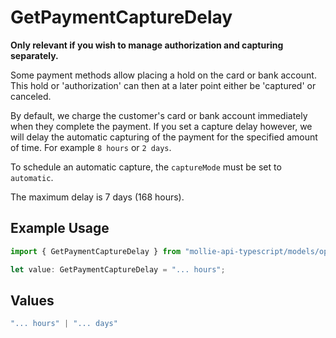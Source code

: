 # GetPaymentCaptureDelay

**Only relevant if you wish to manage authorization and capturing separately.**

Some payment methods allow placing a hold on the card or bank account. This hold or 'authorization' can then at a
later point either be 'captured' or canceled.

By default, we charge the customer's card or bank account immediately when they complete the payment. If you set a
capture delay however, we will delay the automatic capturing of the payment for the specified amount of time. For
example `8 hours` or `2 days`.

To schedule an automatic capture, the `captureMode` must be set to `automatic`.

The maximum delay is 7 days (168 hours).

## Example Usage

```typescript
import { GetPaymentCaptureDelay } from "mollie-api-typescript/models/operations";

let value: GetPaymentCaptureDelay = "... hours";
```

## Values

```typescript
"... hours" | "... days"
```